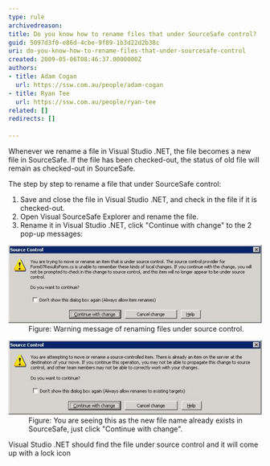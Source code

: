 ```yaml
---
type: rule
archivedreason: 
title: Do you know how to rename files that under SourceSafe control?
guid: 5097d3f0-e86d-4cbe-9f89-1b3d22d2b38c
uri: do-you-know-how-to-rename-files-that-under-sourcesafe-control
created: 2009-05-06T08:46:37.0000000Z
authors:
- title: Adam Cogan
  url: https://ssw.com.au/people/adam-cogan
- title: Ryan Tee
  url: https://ssw.com.au/people/ryan-tee
related: []
redirects: []

---
```


Whenever we rename a file in Visual Studio .NET, the file becomes a new file in SourceSafe. If the file has been checked-out, the status of old file will remain as checked-out in SourceSafe.

The step by step to rename a file that under SourceSafe control:

<!--endintro-->

1. Save and close the file in Visual Studio .NET, and check in the file if it is checked-out.
2. Open Visual SourceSafe Explorer and rename the file.
3. Rename it in Visual Studio .NET, click "Continue with change" to the 2 pop-up messages:
<dl class="image">        <dt><img alt="" style="border-bottom:0px solid;border-left:0px solid;border-top:0px solid;border-right:0px solid;" border="0" src="RenameVSS1_small.jpg"> </dt>
        <dd>Figure: Warning message of renaming files under source control.</dd>
    </dl><dl class="image">        <dt><img alt="" style="border-bottom:0px solid;border-left:0px solid;border-top:0px solid;border-right:0px solid;" border="0" src="RenameVSS2_small.jpg"> </dt>
        <dd>Figure: You are seeing this as the new file name already exists in SourceSafe, just click "Continue with change".</dd>
    </dl>



 Visual Studio .NET should find the file under source control and it will come up with a lock icon
